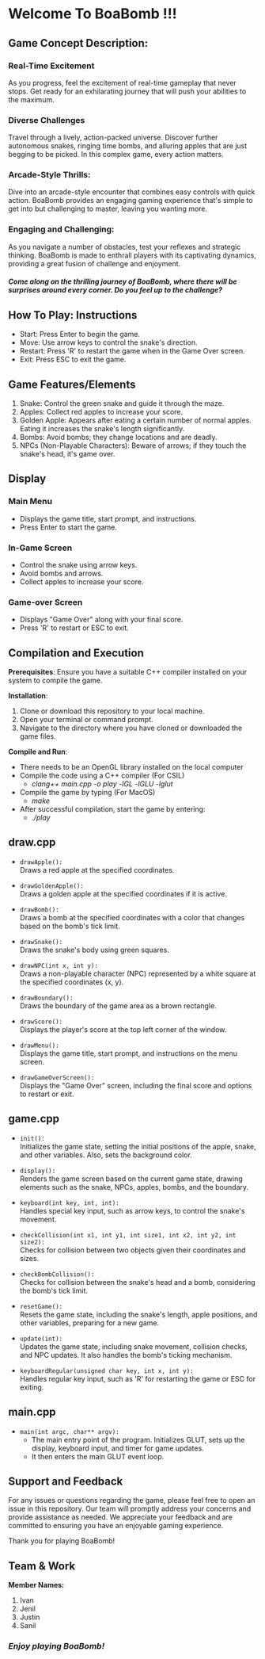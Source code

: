 # Welcome To BoaBomb !!! #

## Game Concept Description: ##

### Real-Time Excitement ###
As you progress, feel the excitement of real-time gameplay that never stops. Get ready for an exhilarating journey that will push your abilities to the maximum.

### Diverse Challenges ###
Travel through a lively, action-packed universe. Discover further autonomous snakes, ringing time bombs, and alluring apples that are just begging to be picked. In this complex game, every action matters.

### Arcade-Style Thrills: ###
Dive into an arcade-style encounter that combines easy controls with quick action. BoaBomb provides an engaging gaming experience that's simple to get into but challenging to master, leaving you wanting more.

### Engaging and Challenging: ###
As you navigate a number of obstacles, test your reflexes and strategic thinking. BoaBomb is made to enthrall players with its captivating dynamics, providing a great fusion of challenge and enjoyment.

#### _Come along on the thrilling journey of BoaBomb, where there will be surprises around every corner. Do you feel up to the challenge?_ ####

## How To Play: Instructions ## 

* Start: Press Enter to begin the game.
* Move: Use arrow keys to control the snake's direction.
* Restart: Press 'R' to restart the game when in the Game Over screen.
* Exit: Press ESC to exit the game.

## Game Features/Elements ## 

1. Snake: Control the green snake and guide it through the maze.
2. Apples: Collect red apples to increase your score.
3. Golden Apple: Appears after eating a certain number of normal apples. Eating it increases the snake's length significantly.
4. Bombs: Avoid bombs; they change locations and are deadly.
5. NPCs (Non-Playable Characters): Beware of arrows; if they touch the snake's head, it's game over.

## Display ##

### Main Menu ###
- Displays the game title, start prompt, and instructions.
- Press Enter to start the game.

### In-Game Screen ###
- Control the snake using arrow keys.
- Avoid bombs and arrows.
- Collect apples to increase your score.

### Game-over Screen ###
- Displays "Game Over" along with your final score.
- Press 'R' to restart or ESC to exit.

## Compilation and Execution ##

**Prerequisites**:
Ensure you have a suitable C++ compiler installed on your system to compile the game.

**Installation**:
1. Clone or download this repository to your local machine.
2. Open your terminal or command prompt.
3. Navigate to the directory where you have cloned or downloaded the game files.

**Compile and Run**:
* There needs to be an OpenGL library installed on the local computer
* Compile the code using a C++ compiler (For CSIL)
  * _clang++ main.cpp -o play -lGL -lGLU -lglut_
* Compile the game by typing (For MacOS)
  * _make_
* After successful compilation, start the game by entering:
  * _./play_

## draw.cpp ## 

* ```drawApple():``` </br>
Draws a red apple at the specified coordinates.

* ```drawGoldenApple():``` </br>
Draws a golden apple at the specified coordinates if it is active.

* ```drawBomb():``` </br>
Draws a bomb at the specified coordinates with a color that changes based on the bomb's tick limit.

* ```drawSnake():``` </br>
Draws the snake's body using green squares.

* ```drawNPC(int x, int y):``` </br>
Draws a non-playable character (NPC) represented by a white square at the specified coordinates (x, y).

* ```drawBoundary():``` </br>
Draws the boundary of the game area as a brown rectangle.

* ```drawScore():``` </br>
Displays the player's score at the top left corner of the window.

* ```drawMenu():``` </br>
Displays the game title, start prompt, and instructions on the menu screen.

* ```drawGameOverScreen():``` </br>
Displays the "Game Over" screen, including the final score and options to restart or exit.

## game.cpp ##

* ```init():``` </br>
Initializes the game state, setting the initial positions of the apple, snake, and other variables. Also, sets the background color.

* ```display():``` </br>
Renders the game screen based on the current game state, drawing elements such as the snake, NPCs, apples, bombs, and the boundary.

* ```keyboard(int key, int, int):``` </br>
Handles special key input, such as arrow keys, to control the snake's movement.

* ```checkCollision(int x1, int y1, int size1, int x2, int y2, int size2):``` </br>
Checks for collision between two objects given their coordinates and sizes.

* ```checkBombCollision():``` </br>
Checks for collision between the snake's head and a bomb, considering the bomb's tick limit.

* ```resetGame():``` </br>
Resets the game state, including the snake's length, apple positions, and other variables, preparing for a new game.

* ```update(int):``` </br>
Updates the game state, including snake movement, collision checks, and NPC updates. It also handles the bomb's ticking mechanism.

* ```keyboardRegular(unsigned char key, int x, int y):``` </br>
Handles regular key input, such as 'R' for restarting the game or ESC for exiting.

## main.cpp ##

* ```main(int argc, char** argv): ``` </br>
  - The main entry point of the program. Initializes GLUT, sets up the display, keyboard input, and timer for game updates.
  - It then enters the main GLUT event loop.

## Support and Feedback ##

For any issues or questions regarding the game, please feel free to open an issue in this repository. Our team will promptly address your concerns and provide assistance as needed. We appreciate your feedback and are committed to ensuring you have an enjoyable gaming experience.

Thank you for playing BoaBomb!

## Team & Work ## 

**Member Names:**
1. Ivan
2. Jenil
3. Justin
4. Sanil

### _Enjoy playing BoaBomb!_ ###





